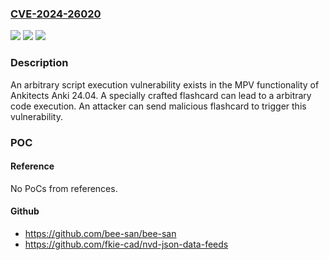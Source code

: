 ### [CVE-2024-26020](https://cve.mitre.org/cgi-bin/cvename.cgi?name=CVE-2024-26020)
![](https://img.shields.io/static/v1?label=Product&message=Anki&color=blue)
![](https://img.shields.io/static/v1?label=Version&message=%3D%2024.04%20&color=brighgreen)
![](https://img.shields.io/static/v1?label=Vulnerability&message=CWE-74%3A%20Improper%20Neutralization%20of%20Special%20Elements%20in%20Output%20Used%20by%20a%20Downstream%20Component%20('Injection')&color=brighgreen)

### Description

An arbitrary script execution vulnerability exists in the MPV functionality of Ankitects Anki 24.04. A specially crafted flashcard can lead to a arbitrary code execution. An attacker can send malicious flashcard to trigger this vulnerability.

### POC

#### Reference
No PoCs from references.

#### Github
- https://github.com/bee-san/bee-san
- https://github.com/fkie-cad/nvd-json-data-feeds

